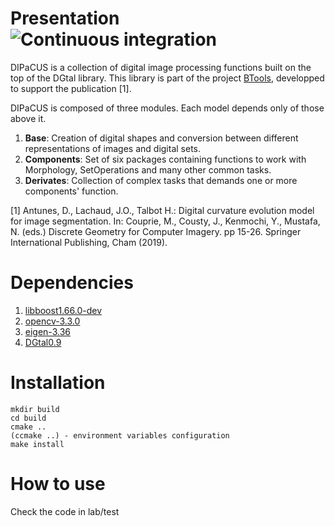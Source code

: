 # Presentation ![Continuous integration](https://travis-ci.com/danoan/DIPaCUS.svg?branch=master)

DIPaCUS is a collection of digital image processing 
functions built on the top of the DGtal library. 
This library is part
of the project [BTools](https://github.com/danoan/BTools), developped to
support the publication [1].

DIPaCUS is composed of three modules. Each model 
depends only of those above it.

1. **Base**: Creation of digital shapes and 
conversion between different representations of
images and digital sets.
2.  **Components**: Set of six packages containing
functions to work with Morphology, SetOperations and 
many other common tasks.
3. **Derivates**: Collection of complex tasks that
demands one or more components' function.


[1] Antunes, D., Lachaud, J.O., Talbot H.: Digital 
 curvature evolution model for image segmentation. In:
 Couprie, M., Cousty, J., Kenmochi, Y., Mustafa, N. (eds.) 
 Discrete Geometry for Computer Imagery. pp 15-26. Springer
 International Publishing, Cham (2019).

# Dependencies

1. [libboost1.66.0-dev](https://www.boost.org/users/history/version_1_66_0.html)
2. [opencv-3.3.0](https://opencv.org/releases.html)
3. [eigen-3.36](http://eigen.tuxfamily.org/index.php?title=Main_Page)
4. [DGtal0.9](https://dgtal.org/download/)

# Installation
```
mkdir build
cd build
cmake ..
(ccmake ..) - environment variables configuration
make install
```

# How to use
Check the code in lab/test
